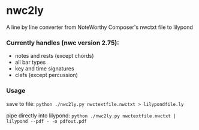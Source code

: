 # nwc2ly
A line by line converter from NoteWorthy Composer's nwctxt file to lilypond

### Currently handles (nwc version 2.75):
* notes and rests (except chords)
* all bar types
* key and time signatures
* clefs (except percussion)

### Usage
save to file:
`python ./nwc2ly.py nwctextfile.nwctxt > lilypondfile.ly`

pipe directly into lilypond:
`python ./nwc2ly.py nwctextfile.nwctxt | lilypond --pdf - -o pdfout.pdf`
